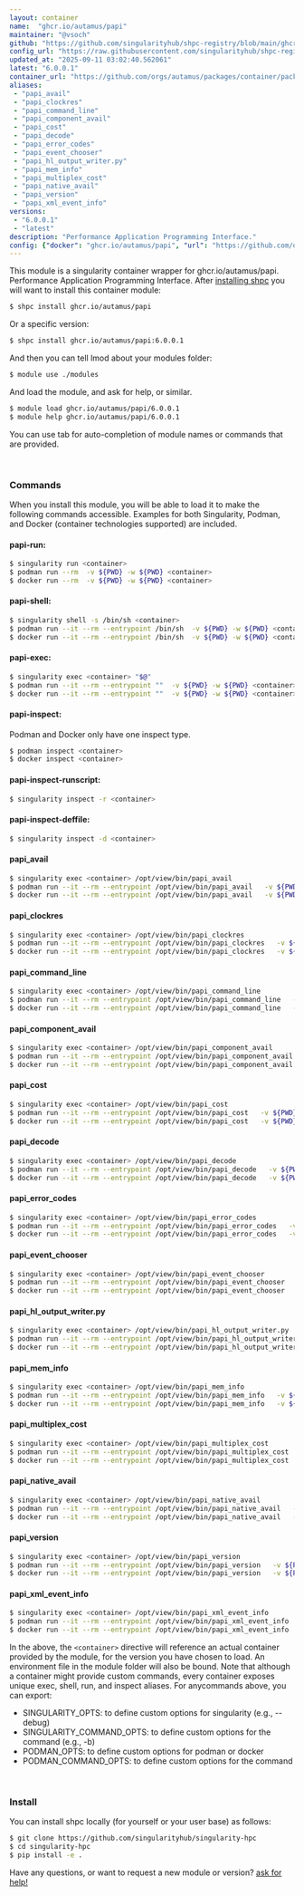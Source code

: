 ```yaml
---
layout: container
name:  "ghcr.io/autamus/papi"
maintainer: "@vsoch"
github: "https://github.com/singularityhub/shpc-registry/blob/main/ghcr.io/autamus/papi/container.yaml"
config_url: "https://raw.githubusercontent.com/singularityhub/shpc-registry/main/ghcr.io/autamus/papi/container.yaml"
updated_at: "2025-09-11 03:02:40.562061"
latest: "6.0.0.1"
container_url: "https://github.com/orgs/autamus/packages/container/package/papi"
aliases:
 - "papi_avail"
 - "papi_clockres"
 - "papi_command_line"
 - "papi_component_avail"
 - "papi_cost"
 - "papi_decode"
 - "papi_error_codes"
 - "papi_event_chooser"
 - "papi_hl_output_writer.py"
 - "papi_mem_info"
 - "papi_multiplex_cost"
 - "papi_native_avail"
 - "papi_version"
 - "papi_xml_event_info"
versions:
 - "6.0.0.1"
 - "latest"
description: "Performance Application Programming Interface."
config: {"docker": "ghcr.io/autamus/papi", "url": "https://github.com/orgs/autamus/packages/container/package/papi", "maintainer": "@vsoch", "description": "Performance Application Programming Interface.", "latest": {"6.0.0.1": "sha256:5290b93bfda20dae769f78e1cf3fd62b882de6bb81091655091cba088b48c0e9"}, "tags": {"6.0.0.1": "sha256:5290b93bfda20dae769f78e1cf3fd62b882de6bb81091655091cba088b48c0e9", "latest": "sha256:5290b93bfda20dae769f78e1cf3fd62b882de6bb81091655091cba088b48c0e9"}, "aliases": {"papi_avail": "/opt/view/bin/papi_avail", "papi_clockres": "/opt/view/bin/papi_clockres", "papi_command_line": "/opt/view/bin/papi_command_line", "papi_component_avail": "/opt/view/bin/papi_component_avail", "papi_cost": "/opt/view/bin/papi_cost", "papi_decode": "/opt/view/bin/papi_decode", "papi_error_codes": "/opt/view/bin/papi_error_codes", "papi_event_chooser": "/opt/view/bin/papi_event_chooser", "papi_hl_output_writer.py": "/opt/view/bin/papi_hl_output_writer.py", "papi_mem_info": "/opt/view/bin/papi_mem_info", "papi_multiplex_cost": "/opt/view/bin/papi_multiplex_cost", "papi_native_avail": "/opt/view/bin/papi_native_avail", "papi_version": "/opt/view/bin/papi_version", "papi_xml_event_info": "/opt/view/bin/papi_xml_event_info"}}
---
```


This module is a singularity container wrapper for ghcr.io/autamus/papi.
Performance Application Programming Interface.
After [installing shpc](#install) you will want to install this container module:


```bash
$ shpc install ghcr.io/autamus/papi
```

Or a specific version:

```bash
$ shpc install ghcr.io/autamus/papi:6.0.0.1
```

And then you can tell lmod about your modules folder:

```bash
$ module use ./modules
```

And load the module, and ask for help, or similar.

```bash
$ module load ghcr.io/autamus/papi/6.0.0.1
$ module help ghcr.io/autamus/papi/6.0.0.1
```

You can use tab for auto-completion of module names or commands that are provided.

<br>

### Commands

When you install this module, you will be able to load it to make the following commands accessible.
Examples for both Singularity, Podman, and Docker (container technologies supported) are included.

#### papi-run:

```bash
$ singularity run <container>
$ podman run --rm  -v ${PWD} -w ${PWD} <container>
$ docker run --rm  -v ${PWD} -w ${PWD} <container>
```

#### papi-shell:

```bash
$ singularity shell -s /bin/sh <container>
$ podman run --it --rm --entrypoint /bin/sh  -v ${PWD} -w ${PWD} <container>
$ docker run --it --rm --entrypoint /bin/sh  -v ${PWD} -w ${PWD} <container>
```

#### papi-exec:

```bash
$ singularity exec <container> "$@"
$ podman run --it --rm --entrypoint ""  -v ${PWD} -w ${PWD} <container> "$@"
$ docker run --it --rm --entrypoint ""  -v ${PWD} -w ${PWD} <container> "$@"
```

#### papi-inspect:

Podman and Docker only have one inspect type.

```bash
$ podman inspect <container>
$ docker inspect <container>
```

#### papi-inspect-runscript:

```bash
$ singularity inspect -r <container>
```

#### papi-inspect-deffile:

```bash
$ singularity inspect -d <container>
```


#### papi_avail

```bash
$ singularity exec <container> /opt/view/bin/papi_avail
$ podman run --it --rm --entrypoint /opt/view/bin/papi_avail   -v ${PWD} -w ${PWD} <container> -c " $@"
$ docker run --it --rm --entrypoint /opt/view/bin/papi_avail   -v ${PWD} -w ${PWD} <container> -c " $@"
```


#### papi_clockres

```bash
$ singularity exec <container> /opt/view/bin/papi_clockres
$ podman run --it --rm --entrypoint /opt/view/bin/papi_clockres   -v ${PWD} -w ${PWD} <container> -c " $@"
$ docker run --it --rm --entrypoint /opt/view/bin/papi_clockres   -v ${PWD} -w ${PWD} <container> -c " $@"
```


#### papi_command_line

```bash
$ singularity exec <container> /opt/view/bin/papi_command_line
$ podman run --it --rm --entrypoint /opt/view/bin/papi_command_line   -v ${PWD} -w ${PWD} <container> -c " $@"
$ docker run --it --rm --entrypoint /opt/view/bin/papi_command_line   -v ${PWD} -w ${PWD} <container> -c " $@"
```


#### papi_component_avail

```bash
$ singularity exec <container> /opt/view/bin/papi_component_avail
$ podman run --it --rm --entrypoint /opt/view/bin/papi_component_avail   -v ${PWD} -w ${PWD} <container> -c " $@"
$ docker run --it --rm --entrypoint /opt/view/bin/papi_component_avail   -v ${PWD} -w ${PWD} <container> -c " $@"
```


#### papi_cost

```bash
$ singularity exec <container> /opt/view/bin/papi_cost
$ podman run --it --rm --entrypoint /opt/view/bin/papi_cost   -v ${PWD} -w ${PWD} <container> -c " $@"
$ docker run --it --rm --entrypoint /opt/view/bin/papi_cost   -v ${PWD} -w ${PWD} <container> -c " $@"
```


#### papi_decode

```bash
$ singularity exec <container> /opt/view/bin/papi_decode
$ podman run --it --rm --entrypoint /opt/view/bin/papi_decode   -v ${PWD} -w ${PWD} <container> -c " $@"
$ docker run --it --rm --entrypoint /opt/view/bin/papi_decode   -v ${PWD} -w ${PWD} <container> -c " $@"
```


#### papi_error_codes

```bash
$ singularity exec <container> /opt/view/bin/papi_error_codes
$ podman run --it --rm --entrypoint /opt/view/bin/papi_error_codes   -v ${PWD} -w ${PWD} <container> -c " $@"
$ docker run --it --rm --entrypoint /opt/view/bin/papi_error_codes   -v ${PWD} -w ${PWD} <container> -c " $@"
```


#### papi_event_chooser

```bash
$ singularity exec <container> /opt/view/bin/papi_event_chooser
$ podman run --it --rm --entrypoint /opt/view/bin/papi_event_chooser   -v ${PWD} -w ${PWD} <container> -c " $@"
$ docker run --it --rm --entrypoint /opt/view/bin/papi_event_chooser   -v ${PWD} -w ${PWD} <container> -c " $@"
```


#### papi_hl_output_writer.py

```bash
$ singularity exec <container> /opt/view/bin/papi_hl_output_writer.py
$ podman run --it --rm --entrypoint /opt/view/bin/papi_hl_output_writer.py   -v ${PWD} -w ${PWD} <container> -c " $@"
$ docker run --it --rm --entrypoint /opt/view/bin/papi_hl_output_writer.py   -v ${PWD} -w ${PWD} <container> -c " $@"
```


#### papi_mem_info

```bash
$ singularity exec <container> /opt/view/bin/papi_mem_info
$ podman run --it --rm --entrypoint /opt/view/bin/papi_mem_info   -v ${PWD} -w ${PWD} <container> -c " $@"
$ docker run --it --rm --entrypoint /opt/view/bin/papi_mem_info   -v ${PWD} -w ${PWD} <container> -c " $@"
```


#### papi_multiplex_cost

```bash
$ singularity exec <container> /opt/view/bin/papi_multiplex_cost
$ podman run --it --rm --entrypoint /opt/view/bin/papi_multiplex_cost   -v ${PWD} -w ${PWD} <container> -c " $@"
$ docker run --it --rm --entrypoint /opt/view/bin/papi_multiplex_cost   -v ${PWD} -w ${PWD} <container> -c " $@"
```


#### papi_native_avail

```bash
$ singularity exec <container> /opt/view/bin/papi_native_avail
$ podman run --it --rm --entrypoint /opt/view/bin/papi_native_avail   -v ${PWD} -w ${PWD} <container> -c " $@"
$ docker run --it --rm --entrypoint /opt/view/bin/papi_native_avail   -v ${PWD} -w ${PWD} <container> -c " $@"
```


#### papi_version

```bash
$ singularity exec <container> /opt/view/bin/papi_version
$ podman run --it --rm --entrypoint /opt/view/bin/papi_version   -v ${PWD} -w ${PWD} <container> -c " $@"
$ docker run --it --rm --entrypoint /opt/view/bin/papi_version   -v ${PWD} -w ${PWD} <container> -c " $@"
```


#### papi_xml_event_info

```bash
$ singularity exec <container> /opt/view/bin/papi_xml_event_info
$ podman run --it --rm --entrypoint /opt/view/bin/papi_xml_event_info   -v ${PWD} -w ${PWD} <container> -c " $@"
$ docker run --it --rm --entrypoint /opt/view/bin/papi_xml_event_info   -v ${PWD} -w ${PWD} <container> -c " $@"
```



In the above, the `<container>` directive will reference an actual container provided
by the module, for the version you have chosen to load. An environment file in the
module folder will also be bound. Note that although a container
might provide custom commands, every container exposes unique exec, shell, run, and
inspect aliases. For anycommands above, you can export:

 - SINGULARITY_OPTS: to define custom options for singularity (e.g., --debug)
 - SINGULARITY_COMMAND_OPTS: to define custom options for the command (e.g., -b)
 - PODMAN_OPTS: to define custom options for podman or docker
 - PODMAN_COMMAND_OPTS: to define custom options for the command

<br>

### Install

You can install shpc locally (for yourself or your user base) as follows:

```bash
$ git clone https://github.com/singularityhub/singularity-hpc
$ cd singularity-hpc
$ pip install -e .
```

Have any questions, or want to request a new module or version? [ask for help!](https://github.com/singularityhub/singularity-hpc/issues)